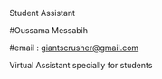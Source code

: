 Student Assistant

#Oussama Messabih

#email : giantscrusher@gmail.com

Virtual Assistant specially for students